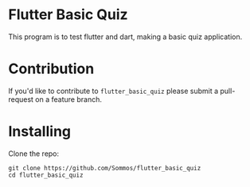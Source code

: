 # Flutter Basic Quiz

This program is to test flutter and dart, making a basic quiz application.

# Contribution 

If you'd like to contribute to `flutter_basic_quiz` please submit a pull-request on a feature branch.

# Installing

Clone the repo:

    git clone https://github.com/Sommos/flutter_basic_quiz
    cd flutter_basic_quiz
